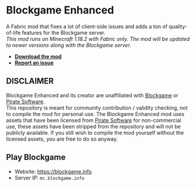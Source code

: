 # Blockgame Enhanced
A Fabric mod that fixes a lot of client-side issues and adds a ton of quality-of-life features for the Blockgame server.\
*This mod runs on Minecraft 1.18.2 with Fabric only. The mod will be updated to newer versions along with the Blockgame server.*  
- [__Download the mod__](https://github.com/jb0s/blockgame-enhanced/releases/latest)
- [__Report an issue__](https://github.com/jb0s/blockgame-enhanced/issues/new/choose)

## DISCLAIMER
Blockgame Enhanced and its creator are unaffiliated with [Blockgame](https://blockgame.info) or [Pirate Software](https://gopiratesoftware.com).\
This repository is meant for community contribution / validity checking, not to compile the mod for personal use. The Blockgame Enhanced mod uses assets that have been licensed from [Pirate Software](https://gopiratesoftware.com) for non-commercial use, these assets have been stripped from the repository and will not be publicly available. If you still wish to compile the mod yourself without the licensed assets, you are free to do so anyway.

## Play Blockgame
- Website: https://blockgame.info
- Server IP: `mc.blockgame.info`
